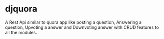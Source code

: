 # djquora

A Rest Api similar to quora app like posting a question, Answering a question, Upvoting a answer and Downvoting answer with CRUD features to all the modules.
